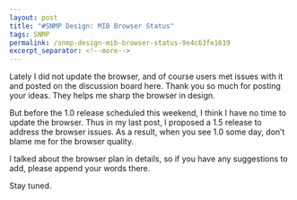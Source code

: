 ```yaml
---
layout: post
title: "#SNMP Design: MIB Browser Status"
tags: SNMP
permalink: /snmp-design-mib-browser-status-9e4c63fe1619
excerpt_separator: <!--more-->
---
```

Lately I did not update the browser, and of course users met issues with it and posted on the discussion board here. Thank you so much for posting your ideas. They helps me sharp the browser in design.

But before the 1.0 release scheduled this weekend, I think I have no time to update the browser. Thus in my last post, I proposed a 1.5 release to address the browser issues. As a result, when you see 1.0 some day, don’t blame me for the browser quality.

I talked about the browser plan in details, so if you have any suggestions to add, please append your words there.

Stay tuned.
<!--more-->